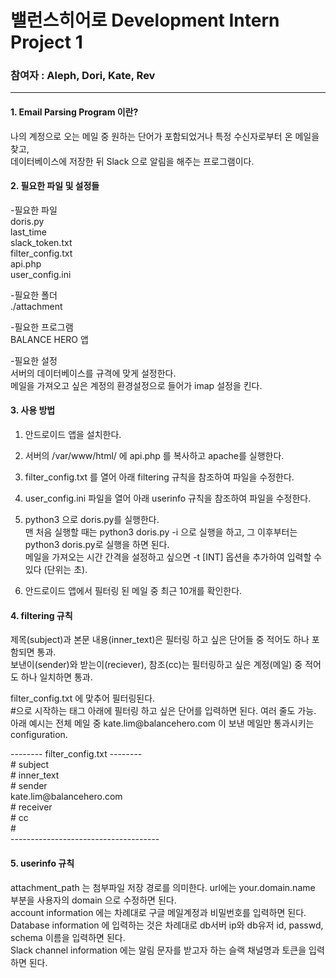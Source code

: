 # 밸런스히어로 Development Intern Project 1

### 참여자 : Aleph, Dori, Kate, Rev
---

#### 1. Email Parsing Program 이란?  
나의 계정으로 오는 메일 중 원하는 단어가 포함되었거나 특정 수신자로부터 온 메일을 찾고,  
데이터베이스에 저장한 뒤 Slack 으로 알림을 해주는 프로그램이다.  
  
#### 2. 필요한 파일 및 설정들  
-필요한 파일  
doris.py  
last_time  
slack_token.txt  
filter_config.txt  
api.php  
user_config.ini  
  
-필요한 폴더  
./attachment  
  
-필요한 프로그램  
BALANCE HERO 앱  
  
-필요한 설정  
서버의 데이터베이스를 규격에 맞게 설정한다.  
메일을 가져오고 싶은 계정의 환경설정으로 들어가 imap 설정을 킨다.  
  
#### 3. 사용 방법  
   
1. 안드로이드 앱을 설치한다.  
  
2. 서버의 /var/www/html/ 에 api.php 를 복사하고 apache를 실행한다.  
  
3. filter_config.txt 를 열어 아래 filtering 규칙을 참조하여 파일을 수정한다.  

4. user_config.ini 파일을 열어 아래 userinfo 규칙을 참조하여 파일을 수정한다.
  
5. python3 으로 doris.py를 실행한다.  
맨 처음 실행할 때는 python3 doris.py -i 으로 실행을 하고, 그 이후부터는 python3 doris.py로 실행을 하면 된다.  
메일을 가져오는 시간 간격을 설정하고 싶으면 -t [INT] 옵션을 추가하여 입력할 수 있다 (단위는 초).  
  
6. 안드로이드 앱에서 필터링 된 메일 중 최근 10개를 확인한다.  
  
#### 4. filtering 규칙  
  
제목(subject)과 본문 내용(inner_text)은 필터링 하고 싶은 단어들 중 적어도 하나 포함되면 통과.  
보낸이(sender)와 받는이(reciever), 참조(cc)는 필터링하고 싶은 계정(메일) 중 적어도 하나 일치하면 통과.  
  
filter_config.txt 에 맞추어 필터링된다.  
\#으로 시작하는 태그 아래에 필터링 하고 싶은 단어를 입력하면 된다. 여러 줄도 가능.  
아래 예시는 전체 메일 중 kate.lim@<i></i>balancehero.com 이 보낸 메일만 통과시키는 configuration.  
  
-------- filter_config.txt --------  
\# subject  
\# inner_text  
\# sender  
kate.lim@<i></i>balancehero.com  
\# receiver  
\# cc  
\#  
\-------------------------------------  

#### 5. userinfo 규칙  
  
attachment_path 는 첨부파일 저장 경로를 의미한다. url에는 your.domain.name 부분을 사용자의 domain 으로 수정하면 된다.  
account information 에는 차례대로 구글 메일계정과 비밀번호를 입력하면 된다.  
Database information 에 입력하는 것은 차례대로 db서버 ip와 db유저 id, passwd, schema 이름을 입력하면 된다.  
Slack channel information 에는 알림 문자를 받고자 하는 슬랙 채널명과 토큰을 입력하면 된다.  
